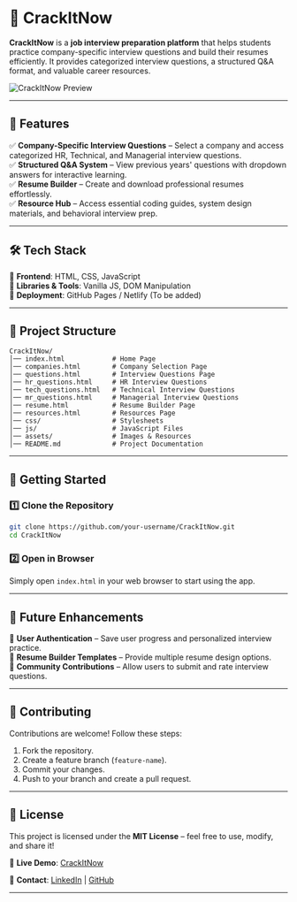# 🚀 CrackItNow  

**CrackItNow** is a **job interview preparation platform** that helps students practice company-specific interview questions and build their resumes efficiently. It provides categorized interview questions, a structured Q&A format, and valuable career resources.  

![CrackItNow Preview]()  

---

## 📌 Features  
✅ **Company-Specific Interview Questions** – Select a company and access categorized HR, Technical, and Managerial interview questions.  
✅ **Structured Q&A System** – View previous years' questions with dropdown answers for interactive learning.  
✅ **Resume Builder** – Create and download professional resumes effortlessly.  
✅ **Resource Hub** – Access essential coding guides, system design materials, and behavioral interview prep.  

---

## 🛠️ Tech Stack  
🔹 **Frontend**: HTML, CSS, JavaScript  
🔹 **Libraries & Tools**: Vanilla JS, DOM Manipulation  
🔹 **Deployment**: GitHub Pages / Netlify (To be added)  

---

## 📂 Project Structure  
```
CrackItNow/
│── index.html            # Home Page  
│── companies.html        # Company Selection Page  
│── questions.html        # Interview Questions Page  
│── hr_questions.html     # HR Interview Questions  
│── tech_questions.html   # Technical Interview Questions  
│── mr_questions.html     # Managerial Interview Questions  
│── resume.html           # Resume Builder Page  
│── resources.html        # Resources Page  
│── css/                  # Stylesheets  
│── js/                   # JavaScript Files  
│── assets/               # Images & Resources  
│── README.md             # Project Documentation  
```

---

## 🚀 Getting Started  

### 1️⃣ Clone the Repository  
```bash
git clone https://github.com/your-username/CrackItNow.git
cd CrackItNow
```
### 2️⃣ Open in Browser  
Simply open `index.html` in your web browser to start using the app.

---

## 🎯 Future Enhancements  
🔹 **User Authentication** – Save user progress and personalized interview practice.  
🔹 **Resume Builder Templates** – Provide multiple resume design options.  
🔹 **Community Contributions** – Allow users to submit and rate interview questions.  

---

## 🤝 Contributing  
Contributions are welcome! Follow these steps:  
1. Fork the repository.  
2. Create a feature branch (`feature-name`).  
3. Commit your changes.  
4. Push to your branch and create a pull request.  

---

## 📜 License  
This project is licensed under the **MIT License** – feel free to use, modify, and share it!  

🔗 **Live Demo**: [CrackItNow](https://crackitnow.netlify.app/)  

📩 **Contact**: [LinkedIn](https://www.linkedin.com/in/adityakokashe/) | [GitHub](https://github.com/imperio07adi)  

---

